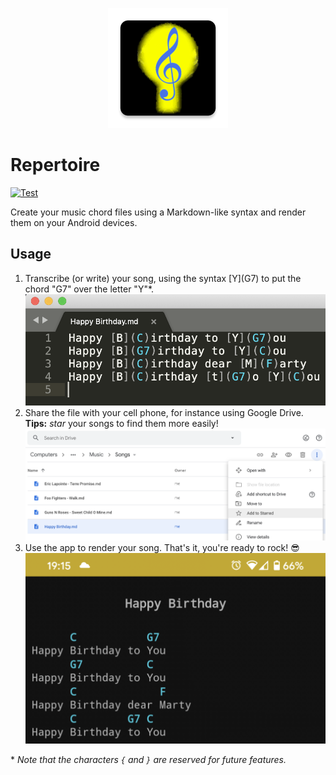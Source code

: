 <p align="center">
    <img width="192" height="192" alt="Repertoire icon" src="app/src/main/res/mipmap-xxxhdpi/ic_launcher.png">
</p>

# Repertoire

[![Test](https://github.com/klalumiere/Repertoire/actions/workflows/test.yml/badge.svg)](https://github.com/klalumiere/Repertoire/actions/workflows/test.yml)

Create your music chord files using a Markdown-like syntax and render them on your Android devices.

## Usage

1. Transcribe (or write) your song, using the syntax \[Y\]\(G7\) to put the chord "G7" over the letter "Y"\*. ![Image "Transcribe (or write) your song"](images/0writeSong.png)
1. Share the file with your cell phone, for instance using Google Drive. **Tips:** *star* your songs to find them more easily! ![Image "Share the file with your cell phone"](images/1addFileGoogleDrive.png)
1. Use the app to render your song. That's it, you're ready to rock! 😎 ![Image "Use the app to render your song"](images/2readyToRock.png)

\* *Note that the characters `{` and `}` are reserved for future features.*
